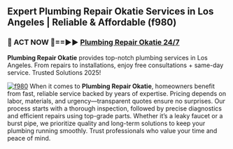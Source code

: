 ## Expert Plumbing Repair Okatie Services in Los Angeles | Reliable & Affordable (f980)  

<h3>🚿 ACT NOW 🌟==►► <a href="https://tinyurl.com/2ne6vx2x" rel="nofollow">Plumbing Repair Okatie 24/7</a></h3>

**Plumbing Repair Okatie** provides top-notch plumbing services in Los Angeles. From repairs to installations, enjoy free consultations + same-day service. Trusted Solutions 2025!

[![f980](https://i.imgur.com/4PFF4AK.jpeg)](https://tinyurl.com/2ne6vx2x)
When it comes to **Plumbing Repair Okatie**, homeowners benefit from fast, reliable service backed by years of expertise. Pricing depends on labor, materials, and urgency—transparent quotes ensure no surprises. Our process starts with a thorough inspection, followed by precise diagnostics and efficient repairs using top-grade parts. Whether it’s a leaky faucet or a burst pipe, we prioritize quality and long-term solutions to keep your plumbing running smoothly. Trust professionals who value your time and peace of mind.